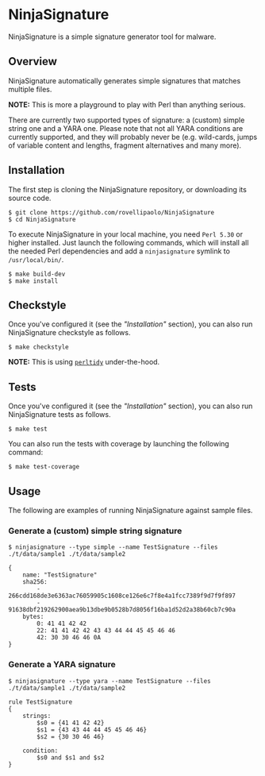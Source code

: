 NinjaSignature
==============

NinjaSignature is a simple signature generator tool for malware.



## Overview

NinjaSignature automatically generates simple signatures that matches multiple files.

**NOTE:** This is more a playground to play with Perl than anything serious.

There are currently two supported types of signature: a (custom) simple string one and a YARA one.
Please note that not all YARA conditions are currently supported, and they will probably never be (e.g. wild-cards, jumps of variable content and lengths, fragment alternatives and many more).



## Installation

The first step is cloning the NinjaSignature repository, or downloading its source code.

```shell
$ git clone https://github.com/rovellipaolo/NinjaSignature
$ cd NinjaSignature
```

To execute NinjaSignature in your local machine, you need `Perl 5.30` or higher installed.
Just launch the following commands, which will install all the needed Perl dependencies and add a `ninjasignature` symlink to `/usr/local/bin/`.

```
$ make build-dev
$ make install
```



## Checkstyle

Once you've configured it (see the _"Installation"_ section), you can also run NinjaSignature checkstyle as follows.

```
$ make checkstyle
```
**NOTE:** This is using [`perltidy`](https://metacpan.org/dist/Perl-Tidy/view/bin/perltidy) under-the-hood.



## Tests

Once you've configured it (see the _"Installation"_ section), you can also run NinjaSignature tests as follows.

```
$ make test
```

You can also run the tests with coverage by launching the following command:
```
$ make test-coverage
```



## Usage

The following are examples of running NinjaSignature against sample files.

### Generate a (custom) simple string signature
```
$ ninjasignature --type simple --name TestSignature --files ./t/data/sample1 ./t/data/sample2
```
```
{
    name: "TestSignature"
    sha256:
        - 266cdd168de3e6363ac76059905c1608ce126e6c7f8e4a1fcc7389f9d7f9f897
        - 91638dbf219262900aea9b13dbe9b0528b7d8056f16ba1d52d2a38b60cb7c90a
    bytes:
        0: 41 41 42 42
        22: 41 41 42 42 43 43 44 44 45 45 46 46
        42: 30 30 46 46 0A
}
```

### Generate a YARA signature
```
$ ninjasignature --type yara --name TestSignature --files ./t/data/sample1 ./t/data/sample2
```
```
rule TestSignature
{
    strings:
        $s0 = {41 41 42 42}
        $s1 = {43 43 44 44 45 45 46 46}
        $s2 = {30 30 46 46}

    condition:
        $s0 and $s1 and $s2
}
```

